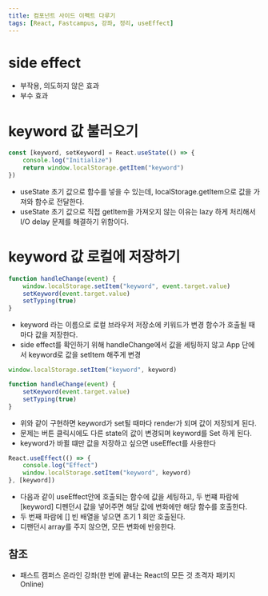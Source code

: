 ```yaml
---
title: 컴포넌트 사이드 이펙트 다루기
tags: [React, Fastcampus, 강좌, 정리, useEffect]
---
```


# side effect

- 부작용, 의도하지 않은 효과
- 부수 효과

# keyword 값 불러오기

```JavaScript
const [keyword, setKeyword] = React.useState(() => {
    console.log("Initialize")
    return window.localStorage.getItem("keyword")
})
```

- useState 초기 값으로 함수를 넣을 수 있는데, localStorage.getItem으로 값을 가져와 함수로 전달한다.
- useState 초기 값으로 직접 getItem을 가져오지 않는 이유는 lazy 하게 처리해서 I/O delay 문제를 해결하기 위함이다.

# keyword 값 로컬에 저장하기

```jsx
function handleChange(event) {
    window.localStorage.setItem("keyword", event.target.value)
    setKeyword(event.target.value)
    setTyping(true)
}
```

- keyword 라는 이름으로 로컬 브라우저 저장소에 키워드가 변경 함수가 호출될 때마다 값을 저장한다.
- side effect를 확인하기 위해 handleChange에서 값을 세팅하지 않고 App 단에서 keyword로 값을 setItem 해주게 변경

```jsx
window.localStorage.setItem("keyword", keyword)

function handleChange(event) {
    setKeyword(event.target.value)
    setTyping(true)
}
```

- 위와 같이 구현하면 keyword가 set될 때마다 render가 되며 값이 저장되게 된다.
- 문제는 버튼 클릭시에도 다른 state의 값이 변경되며 keyword를 Set 하게 된다.
- keyword가 바뀔 떄만 값을 저장하고 싶으면 useEffect를 사용한다

```jsx
React.useEffect(() => {
    console.log("Effect")
    window.localStorage.setItem("keyword", keyword)
}, [keyword])
```

- 다음과 같이 useEffect안에 호출되는 함수에 값을 세팅하고, 두 번쨰 파람에 [keyword] 디펜던시 값을 넣어주면 해당 값에 변화에만 해당 함수를 호출한다.
- 두 번째 파람에 [] 빈 배열을 넣으면 초기 1 회만 호출된다.
- 디팬던시 array를 주지 않으면, 모든 변화에 반응한다.


## 참조

- 패스트 캠퍼스 온라인 강좌(한 번에 끝내는 React의 모든 것 초격자 패키지 Online)
